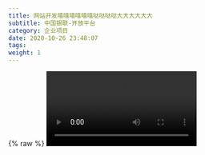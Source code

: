 ```yaml
---
title: 网站开发嘻嘻嘻嘻嘻嘻哒哒哒哒大大大大大大
subtitle: 中国银联-开放平台
category: 企业项目
date: 2020-10-26 23:48:07
tags:
weight: 1
---
```



{% raw %}
<video controls src='/blog/img/将要放假的你.mp4'/>
{% endraw %}
